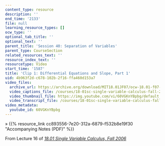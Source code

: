 ```yaml
---
content_type: resource
description: ''
end_time: '2133'
file: null
learning_resource_types: []
ocw_type: ''
optional_tab_title: ''
optional_text: ''
parent_title: 'Session 40: Separation of Variables'
parent_type: CourseSection
related_resources_text: ''
resource_index_text: ''
resourcetype: Video
start_time: '1587'
title: 'Clip 1: Differential Equations and Slope, Part 1'
uid: 4b963f2d-c678-102b-2f16-ffa460d153a7
video_files:
  archive_url: https://archive.org/download/MIT18.01JF07/ocw-18.01-f07-lec16_300k.mp4
  video_captions_file: /courses/18-01sc-single-variable-calculus-fall-2010/5b04a7f670255a29ba12f4bbd04845ce_60VGKnYBpbg.vtt
  video_thumbnail_file: https://img.youtube.com/vi/60VGKnYBpbg/default.jpg
  video_transcript_file: /courses/18-01sc-single-variable-calculus-fall-2010/5aca2ea7f5fbd846e6b004b5f1440489_60VGKnYBpbg.pdf
video_metadata:
  youtube_id: 60VGKnYBpbg
---
```


» {{% resource_link cc893556-7e20-312a-6879-f532b8e19f30 "Accompanying Notes (PDF)" %}}

From Lecture 16 of [_18.01 Single Variable Calculus, Fall 2006_](/courses/18-01-single-variable-calculus-fall-2006/video_galleries/video-lectures)



